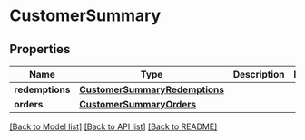 # CustomerSummary


## Properties

Name | Type | Description | Notes
------------ | ------------- | ------------- | -------------
**redemptions** | [**CustomerSummaryRedemptions**](CustomerSummaryRedemptions.md) |  | 
**orders** | [**CustomerSummaryOrders**](CustomerSummaryOrders.md) |  | 

[[Back to Model list]](../README.md#documentation-for-models) [[Back to API list]](../README.md#documentation-for-api-endpoints) [[Back to README]](../README.md)


